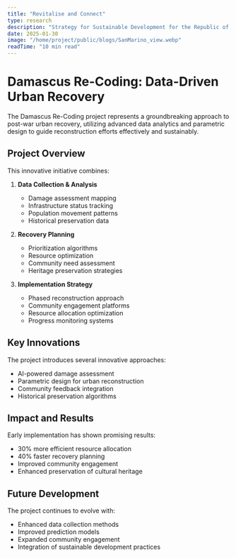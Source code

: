 ```yaml
---
title: "Revitalise and Connect"
type: research
description: "Strategy for Sustainable Development for the Republic of San Marino."
date: 2025-01-30
image: "/home/project/public/blogs/SanMarino_view.webp"
readTime: "10 min read"
---
```


# Damascus Re-Coding: Data-Driven Urban Recovery

The Damascus Re-Coding project represents a groundbreaking approach to post-war urban recovery, utilizing advanced data analytics and parametric design to guide reconstruction efforts effectively and sustainably.

## Project Overview

This innovative initiative combines:

1. **Data Collection & Analysis**
   - Damage assessment mapping
   - Infrastructure status tracking
   - Population movement patterns
   - Historical preservation data

2. **Recovery Planning**
   - Prioritization algorithms
   - Resource optimization
   - Community need assessment
   - Heritage preservation strategies

3. **Implementation Strategy**
   - Phased reconstruction approach
   - Community engagement platforms
   - Resource allocation optimization
   - Progress monitoring systems

## Key Innovations

The project introduces several innovative approaches:

- AI-powered damage assessment
- Parametric design for urban reconstruction
- Community feedback integration
- Historical preservation algorithms

## Impact and Results

Early implementation has shown promising results:

- 30% more efficient resource allocation
- 40% faster recovery planning
- Improved community engagement
- Enhanced preservation of cultural heritage

## Future Development

The project continues to evolve with:

- Enhanced data collection methods
- Improved prediction models
- Expanded community engagement
- Integration of sustainable development practices
